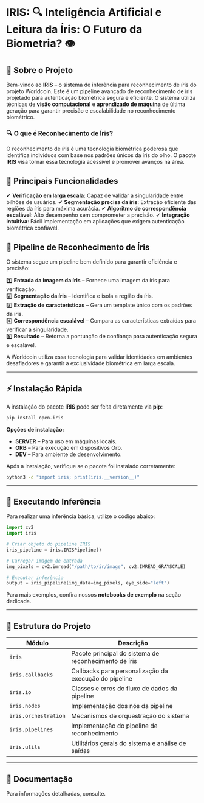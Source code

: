 # IRIS: 🔍 Inteligência Artificial e Leitura da Íris: O Futuro da Biometria? 👁️

## 📌 Sobre o Projeto
Bem-vindo ao **IRIS** – o sistema de inferência para reconhecimento de íris do projeto Worldcoin. Este é um pipeline avançado de reconhecimento de íris projetado para autenticação biométrica segura e eficiente. O sistema utiliza técnicas de **visão computacional** e **aprendizado de máquina** de última geração para garantir precisão e escalabilidade no reconhecimento biométrico.

### 🔍 O que é Reconhecimento de Íris?
O reconhecimento de íris é uma tecnologia biométrica poderosa que identifica indivíduos com base nos padrões únicos da íris do olho. O pacote **IRIS** visa tornar essa tecnologia acessível e promover avanços na área.

## 🚀 Principais Funcionalidades
✔ **Verificação em larga escala**: Capaz de validar a singularidade entre bilhões de usuários.
✔ **Segmentação precisa da íris**: Extração eficiente das regiões da íris para máxima acurácia.
✔ **Algoritmo de correspondência escalável**: Alto desempenho sem comprometer a precisão.
✔ **Integração intuitiva**: Fácil implementação em aplicações que exigem autenticação biométrica confiável.

## 🔬 Pipeline de Reconhecimento de Íris
O sistema segue um pipeline bem definido para garantir eficiência e precisão:

1️⃣ **Entrada da imagem da íris** – Fornece uma imagem da íris para verificação.  
2️⃣ **Segmentação da íris** – Identifica e isola a região da íris.  
3️⃣ **Extração de características** – Gera um template único com os padrões da íris.  
4️⃣ **Correspondência escalável** – Compara as características extraídas para verificar a singularidade.  
5️⃣ **Resultado** – Retorna a pontuação de confiança para autenticação segura e escalável.  

A Worldcoin utiliza essa tecnologia para validar identidades em ambientes desafiadores e garantir a exclusividade biométrica em larga escala.

---

## ⚡ Instalação Rápida
A instalação do pacote **IRIS** pode ser feita diretamente via **pip**:

```sh
pip install open-iris
```
**Opções de instalação:**
- **SERVER** – Para uso em máquinas locais.
- **ORB** – Para execução em dispositivos Orb.
- **DEV** – Para ambiente de desenvolvimento.

Após a instalação, verifique se o pacote foi instalado corretamente:

```sh
python3 -c "import iris; print(iris.__version__)"
```

---

## 🔄 Executando Inferência
Para realizar uma inferência básica, utilize o código abaixo:

```python
import cv2
import iris

# Criar objeto do pipeline IRIS
iris_pipeline = iris.IRISPipeline()

# Carregar imagem de entrada
img_pixels = cv2.imread("/path/to/ir/image", cv2.IMREAD_GRAYSCALE)

# Executar inferência
output = iris_pipeline(img_data=img_pixels, eye_side="left")
```

Para mais exemplos, confira nossos **notebooks de exemplo** na seção dedicada.

---

## 📁 Estrutura do Projeto

| Módulo               | Descrição |
|----------------------|------------------------------------------------|
| `iris`               | Pacote principal do sistema de reconhecimento de íris |
| `iris.callbacks`     | Callbacks para personalização da execução do pipeline |
| `iris.io`           | Classes e erros do fluxo de dados da pipeline |
| `iris.nodes`        | Implementação dos nós da pipeline |
| `iris.orchestration` | Mecanismos de orquestração do sistema |
| `iris.pipelines`    | Implementação do pipeline de reconhecimento |
| `iris.utils`        | Utilitários gerais do sistema e análise de saídas |

---

## 📄 Documentação
Para informações detalhadas, consulte.
